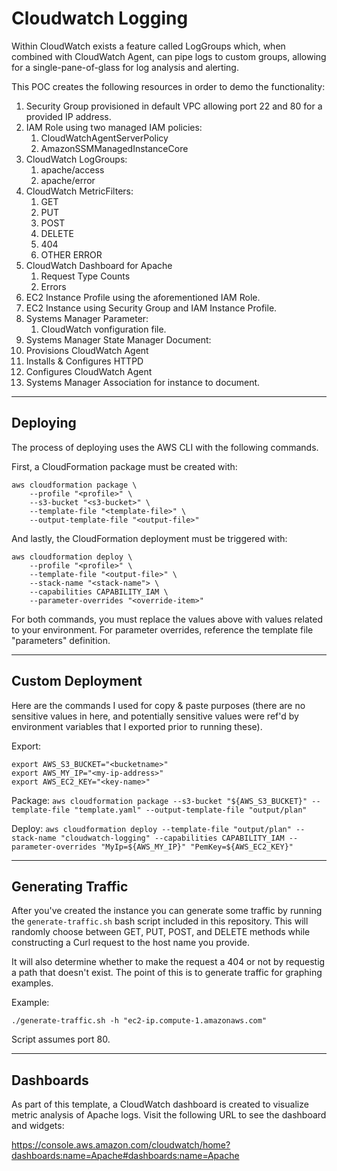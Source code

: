 # Cloudwatch Logging
Within CloudWatch exists a feature called LogGroups which, when combined with CloudWatch Agent, can pipe logs to custom groups, allowing for a single-pane-of-glass for log analysis and alerting.

This POC creates the following resources in order to demo the functionality:

1. Security Group provisioned in default VPC allowing port 22 and 80 for a provided IP address.
2. IAM Role using two managed IAM policies: 
   1. CloudWatchAgentServerPolicy
   2. AmazonSSMManagedInstanceCore
3. CloudWatch LogGroups:
   1. apache/access
   2. apache/error
4. CloudWatch MetricFilters:
   1. GET
   2. PUT
   3. POST
   4. DELETE
   5. 404
   6. OTHER ERROR
5. CloudWatch Dashboard for Apache
   1. Request Type Counts
   2. Errors
6. EC2 Instance Profile using the aforementioned IAM Role.
7. EC2 Instance using Security Group and IAM Instance Profile.
8. Systems Manager Parameter:
   1. CloudWatch vonfiguration file.
9.  Systems Manager State Manager Document:
   2. Provisions CloudWatch Agent
   3. Installs & Configures HTTPD
   4. Configures CloudWatch Agent
10. Systems Manager Association for instance to document.

---

## Deploying
The process of deploying uses the AWS CLI with the following commands.

First, a CloudFormation package must be created with:

```
aws cloudformation package \
    --profile "<profile>" \
    --s3-bucket "<s3-bucket>" \
    --template-file "<template-file>" \
    --output-template-file "<output-file>"
```

And lastly, the CloudFormation deployment must be triggered with:

```
aws cloudformation deploy \
    --profile "<profile>" \
    --template-file "<output-file>" \
    --stack-name "<stack-name"> \
    --capabilities CAPABILITY_IAM \
    --parameter-overrides "<override-item>"
```

For both commands, you must replace the values above with values related to your environment. For parameter overrides, reference the template file "parameters" definition.

---

## Custom Deployment
Here are the commands I used for copy & paste purposes (there are no sensitive values in here, and potentially sensitive values were ref'd by environment variables that I exported prior to running these).

Export:
```
export AWS_S3_BUCKET="<bucketname>"
export AWS_MY_IP="<my-ip-address>"
export AWS_EC2_KEY="<key-name>"
```

Package:
```aws cloudformation package --s3-bucket "${AWS_S3_BUCKET}" --template-file "template.yaml" --output-template-file "output/plan"```

Deploy:
```aws cloudformation deploy --template-file "output/plan" --stack-name "cloudwatch-logging" --capabilities CAPABILITY_IAM --parameter-overrides "MyIp=${AWS_MY_IP}" "PemKey=${AWS_EC2_KEY}"```

---

## Generating Traffic
After you've created the instance you can generate some traffic by running the ```generate-traffic.sh``` bash script included in this repository. This will randomly choose between GET, PUT, POST, and DELETE methods while constructing a Curl request to the host name you provide. 

It will also determine whether to make the request a 404 or not by requestig a path that doesn't exist. The point of this is to generate traffic for graphing examples.

Example:

```./generate-traffic.sh -h "ec2-ip.compute-1.amazonaws.com"```

Script assumes port 80.

---

## Dashboards
As part of this template, a CloudWatch dashboard is created to visualize metric analysis of Apache logs. Visit the following URL to see the dashboard and widgets:

https://console.aws.amazon.com/cloudwatch/home?dashboards:name=Apache#dashboards:name=Apache